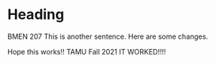 # Heading
BMEN 207
This is another sentence. 
Here are some changes.

Hope this works!!
TAMU Fall 2021
IT WORKED!!!!